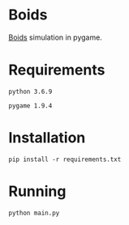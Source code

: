 # Boids
[Boids](https://en.wikipedia.org/wiki/Boids) simulation in pygame.

# Requirements
```python 3.6.9```

```pygame 1.9.4```

# Installation 
```pip install -r requirements.txt```

# Running
```python main.py```

